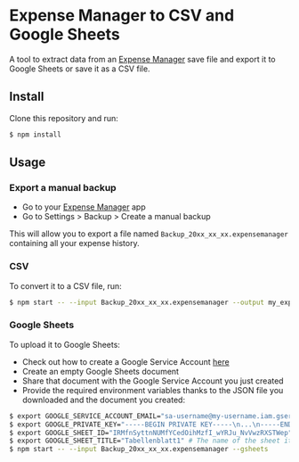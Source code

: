 # Expense Manager to CSV and Google Sheets

A tool to extract data from an [Expense Manager](https://play.google.com/store/apps/details?id=at.markushi.expensemanager) save file and export it to Google Sheets or save it as a CSV file.

## Install

Clone this repository and run:

```sh
$ npm install
```

## Usage

### Export a manual backup

- Go to your [Expense Manager](https://play.google.com/store/apps/details?id=at.markushi.expensemanager) app
- Go to Settings > Backup > Create a manual backup

This will allow you to export a file named `Backup_20xx_xx_xx.expensemanager` containing all your expense history.

### CSV

To convert it to a CSV file, run:

```sh
$ npm start -- --input Backup_20xx_xx_xx.expensemanager --output my_expenses.csv
```

### Google Sheets

To upload it to Google Sheets:
- Check out how to create a Google Service Account [here](https://robocorp.com/docs-robot-framework/development-guide/google-sheets/interacting-with-google-sheets#create-a-google-service-account)
- Create an empty Google Sheets document
- Share that document with the Google Service Account you just created
- Provide the required environment variables thanks to the JSON file you downloaded and the document you created:

```sh
$ export GOOGLE_SERVICE_ACCOUNT_EMAIL="sa-username@my-username.iam.gserviceaccount.com" # From the Google Service Account JSON file
$ export GOOGLE_PRIVATE_KEY="-----BEGIN PRIVATE KEY-----\n...\n-----END PRIVATE KEY-----\n" # From the Google Service Account JSON file
$ export GOOGLE_SHEET_ID="IRMfnSyttnNUMfYCedOihMzfI_wYRJu_NvVwzRXSTWep" # The long string of characters in the Google Sheets URL
$ export GOOGLE_SHEET_TITLE="Tabellenblatt1" # The name of the sheet itself (bottom left-hand corner)
$ npm start -- --input Backup_20xx_xx_xx.expensemanager --gsheets
```
